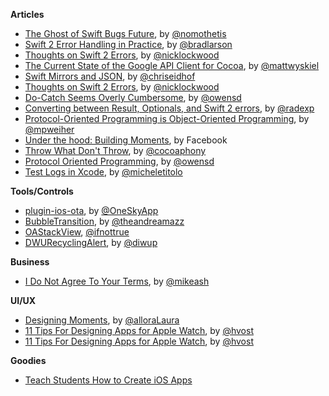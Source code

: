**Articles**

* [The Ghost of Swift Bugs Future](http://nomothetis.svbtle.com/the-ghost-of-swift-bugs-future), by [@nomothetis](https://twitter.com/nomothetis)
* [Swift 2 Error Handling in Practice](http://www.sunsetlakesoftware.com/2015/06/12/swift-2-error-handling-practice), by [@bradlarson](https://twitter.com/bradlarson)
* [Thoughts on Swift 2 Errors](https://gist.github.com/nicklockwood/21495c2015fd2dda56cf), by [@nicklockwood](https://twitter.com/nicklockwood)
* [The Current State of the Google API Client for Cocoa](http://mattwyskiel.github.io/posts/2015/06/15/google-api-objectivec-client.html), by [@mattwyskiel](https://twitter.com/mattwyskiel)
* [Swift Mirrors and JSON](http://chris.eidhof.nl/posts/swift-mirrors-and-json.html), by [@chriseidhof](https://twitter.com/chriseidhof)
* [Thoughts on Swift 2 Errors](https://gist.github.com/nicklockwood/21495c2015fd2dda56cf), by [@nicklockwood](https://twitter.com/nicklockwood)
* [Do-Catch Seems Overly Cumbersome](http://owensd.io/2015/06/16/do-catch.html), by [@owensd](https://twitter.com/owensd)
* [Converting between Result, Optionals, and Swift 2 errors](http://radex.io/swift/error-conversions/), by [@radexp](https://twitter.com/radexp)
* [Protocol-Oriented Programming is Object-Oriented Programming](http://blog.metaobject.com/2015/06/protocol-oriented-programming-is-object.html), by [@mpweiher](https://twitter.com/mpweiher)
* [Under the hood: Building Moments](https://code.facebook.com/posts/498597036962415/under-the-hood-building-moments/), by Facebook
* [Throw What Don't Throw](http://robnapier.net/throw-what-dont-throw), by [@cocoaphony](https://twitter.com/cocoaphony)
* [Protocol Oriented Programming](http://owensd.io/2015/06/17/protocol-oriented-programming.html), by [@owensd](https://twitter.com/owensd)
* [Test Logs in Xcode](http://michele.io/test-logs-in-xcode), by [@micheletitolo](https://twitter.com/micheletitolo)

**Tools/Controls**

* [plugin-ios-ota](https://github.com/onesky/plugin-ios-ota), by [@OneSkyApp](https://twitter.com/OneSkyApp)
* [BubbleTransition](https://github.com/andreamazz/BubbleTransition), by [@theandreamazz](https://twitter.com/theandreamazz) 
* [OAStackView](https://github.com/oarrabi/OAStackView), [@ifnottrue](https://twitter.com/ifnottrue)
* [DWURecyclingAlert](https://github.com/diwu/DWURecyclingAlert), by [@diwup](https://twitter.com/diwup)

**Business**

* [I Do Not Agree To Your Terms](https://mikeash.com/pyblog/i-do-not-agree-to-your-terms.html), by [@mikeash](https://twitter.com/mikeash)

**UI/UX**

* [Designing Moments](https://medium.com/facebook-design/designing-moments-2b5362430125), by [@alloraLaura](https://twitter.com/alloraLaura)
* [11 Tips For Designing Apps for Apple Watch](https://medium.com/@hvost/11-tips-for-designing-apps-for-apple-watch-4b6cc2cb11d3), by [@hvost](https://twitter.com/hvost)
* [11 Tips For Designing Apps for Apple Watch](https://medium.com/@hvost/11-tips-for-designing-apps-for-apple-watch-4b6cc2cb11d3), by [@hvost](https://twitter.com/hvost)

**Goodies**

* [Teach Students How to Create iOS Apps](http://swifteducation.github.io/teaching_app_development_with_swift/)
